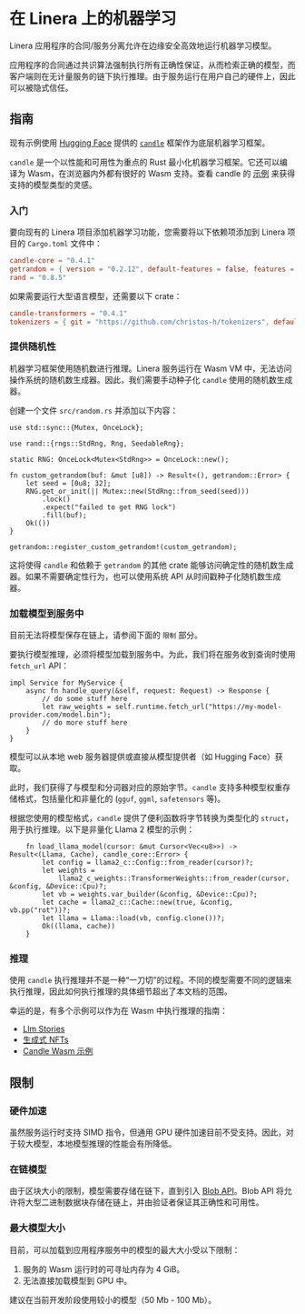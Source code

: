 # 在 Linera 上的机器学习

Linera 应用程序的合同/服务分离允许在边缘安全高效地运行机器学习模型。

应用程序的合同通过共识算法强制执行所有正确性保证，从而检索正确的模型，而客户端则在无计量服务的链下执行推理。由于服务运行在用户自己的硬件上，因此可以被隐式信任。

## 指南

现有示例使用 [Hugging Face](https://huggingface.co/) 提供的 [`candle`](https://github.com/huggingface/candle) 框架作为底层机器学习框架。

`candle` 是一个以性能和可用性为重点的 Rust 最小化机器学习框架。它还可以编译为 Wasm，在浏览器内外都有很好的 Wasm 支持。查看 candle 的 [示例](https://github.com/huggingface/candle/tree/main/candle-wasm-examples) 来获得支持的模型类型的灵感。

### 入门

要向现有的 Linera 项目添加机器学习功能，您需要将以下依赖项添加到 Linera 项目的 `Cargo.toml` 文件中：

```toml
candle-core = "0.4.1"
getrandom = { version = "0.2.12", default-features = false, features = ["custom"] }
rand = "0.8.5"
```

如果需要运行大型语言模型，还需要以下 crate：

```toml
candle-transformers = "0.4.1"
tokenizers = { git = "https://github.com/christos-h/tokenizers", default-features = false, features = ["unstable_wasm"] }
```

### 提供随机性

机器学习框架使用随机数进行推理。Linera 服务运行在 Wasm VM 中，无法访问操作系统的随机数生成器。因此，我们需要手动种子化 `candle` 使用的随机数生成器。

创建一个文件 `src/random.rs` 并添加以下内容：

```rust,ignore
use std::sync::{Mutex, OnceLock};

use rand::{rngs::StdRng, Rng, SeedableRng};

static RNG: OnceLock<Mutex<StdRng>> = OnceLock::new();

fn custom_getrandom(buf: &mut [u8]) -> Result<(), getrandom::Error> {
    let seed = [0u8; 32];
    RNG.get_or_init(|| Mutex::new(StdRng::from_seed(seed)))
        .lock()
        .expect("failed to get RNG lock")
        .fill(buf);
    Ok(())
}

getrandom::register_custom_getrandom!(custom_getrandom);
```

这将使得 `candle` 和依赖于 `getrandom` 的其他 crate 能够访问确定性的随机数生成器。如果不需要确定性行为，也可以使用系统 API 从时间戳种子化随机数生成器。

### 加载模型到服务中

目前无法将模型保存在链上，请参阅下面的 `限制` 部分。

要执行模型推理，必须将模型加载到服务中。为此，我们将在服务收到查询时使用 `fetch_url` API：

```rust,ignore
impl Service for MyService {
    async fn handle_query(&self, request: Request) -> Response {
        // do some stuff here
        let raw_weights = self.runtime.fetch_url("https://my-model-provider.com/model.bin");
        // do more stuff here
    }
}
```

模型可以从本地 web 服务器提供或直接从模型提供者（如 Hugging Face）获取。

此时，我们获得了与模型和分词器对应的原始字节。`candle` 支持多种模型权重存储格式，包括量化和非量化的 (`gguf`, `ggml`, `safetensors` 等)。

根据您使用的模型格式，`candle` 提供了便利函数将字节转换为类型化的 `struct`，用于执行推理。以下是非量化 Llama 2 模型的示例：

```rust,ignore
    fn load_llama_model(cursor: &mut Cursor<Vec<u8>>) -> Result<(Llama, Cache), candle_core::Error> {
        let config = llama2_c::Config::from_reader(cursor)?;
        let weights =
            llama2_c_weights::TransformerWeights::from_reader(cursor, &config, &Device::Cpu)?;
        let vb = weights.var_builder(&config, &Device::Cpu)?;
        let cache = llama2_c::Cache::new(true, &config, vb.pp("rot"))?;
        let llama = Llama::load(vb, config.clone())?;
        Ok((llama, cache))
    }
```

### 推理

使用 `candle` 执行推理并不是一种“一刀切”的过程。不同的模型需要不同的逻辑来执行推理，因此如何执行推理的具体细节超出了本文档的范围。

幸运的是，有多个示例可以作为在 Wasm 中执行推理的指南：

- [Llm Stories](https://github.com/linera-io/linera-protocol/tree/main/examples/llm)
- [生成式 NFTs](https://github.com/linera-io/linera-protocol/tree/main/examples/gen-nft)
- [Candle Wasm 示例](https://github.com/huggingface/candle/tree/main/candle-wasm-examples)

## 限制

### 硬件加速

虽然服务运行时支持 SIMD 指令，但通用 GPU 硬件加速目前不受支持。因此，对于较大模型，本地模型推理的性能会有所降低。

### 在链模型

由于区块大小的限制，模型需要存储在链下，直到引入 [Blob API](https://github.com/linera-io/linera-protocol/issues/1981)。Blob API 将允许将大型二进制数据块存储在链上，并由验证者保证其正确性和可用性。

### 最大模型大小

目前，可以加载到应用程序服务中的模型的最大大小受以下限制：

1. 服务的 Wasm 运行时的可寻址内存为 4 GiB。
2. 无法直接加载模型到 GPU 中。

建议在当前开发阶段使用较小的模型（50 Mb - 100 Mb）。